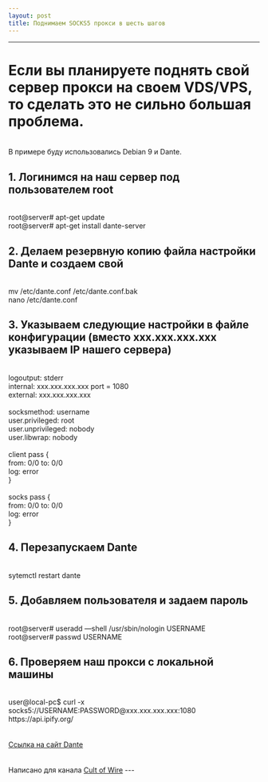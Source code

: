 ```yaml
---
layout: post
title: Поднимаем SOCKS5 прокси в шесть шагов
---
```


---
<h1>Если вы планируете поднять свой сервер прокси на своем VDS/VPS, то сделать это не сильно большая проблема.</h1>
<br />В примере буду использовались Debian 9 и Dante.
<br />
<h2>1. Логинимся на наш сервер под пользователем root</h2>
<br />root@server# apt-get update
<br />root@server# apt-get install dante-server
<br />
<h2>2. Делаем резервную копию файла настройки Dante и создаем свой</h2>
<br />mv /etc/dante.conf /etc/dante.conf.bak
<br />nano /etc/dante.conf
<br />
<h2>3. Указываем следующие настройки в файле конфигурации (вместо xxx.xxx.xxx.xxx указываем IP нашего сервера)</h2>
<br />logoutput: stderr
<br />internal: xxx.xxx.xxx.xxx port = 1080
<br />external: xxx.xxx.xxx.xxx
<br />
<br />socksmethod: username
<br />user.privileged: root
<br />user.unprivileged: nobody
<br />user.libwrap: nobody
<br />
<br />client pass {
<br />    from: 0/0 to: 0/0
<br />    log: error
<br />}
<br />
<br />socks pass {
<br />    from: 0/0 to: 0/0
<br />    log: error
<br />}
<br />
<h2>4. Перезапускаем Dante</h2>
<br />sytemctl restart dante
<br />
<h2>5. Добавляем пользователя и задаем пароль</h2>
<br />root@server# useradd —shell /usr/sbin/nologin USERNAME
<br />root@server# passwd USERNAME
<br />
<h2>6. Проверяем наш прокси с локальной машины</h2>
<br />user@local-pc$ curl -x socks5://USERNAME:PASSWORD@xxx.xxx.xxx.xxx:1080 https://api.ipify.org/
<br />
<br />
<br /><a href="https://www.inet.no/dante/">Ссылка на сайт Dante</a>
<br />
<br />
<br />Написано для канала <a href="https://t.me/cultofwire">Cult of Wire</a>
 ---
